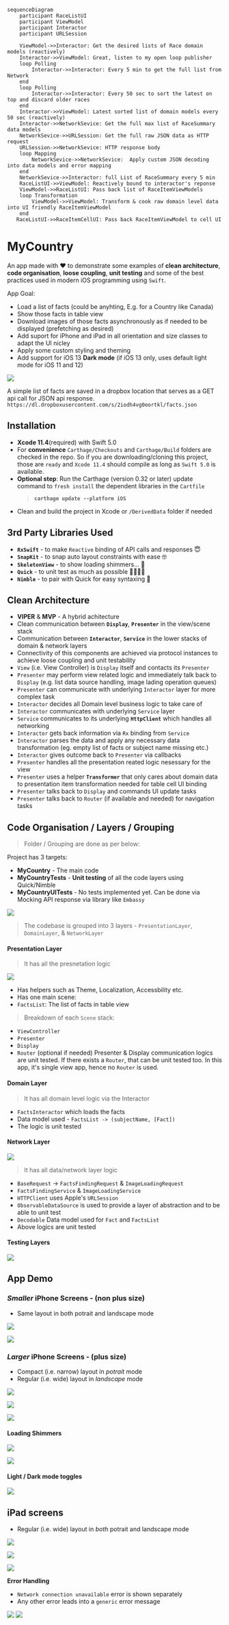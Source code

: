 ```mermaid
sequenceDiagram
    participant RaceListUI
    participant ViewModel
    participant Interactor
    participant URLSession
    
    ViewModel->>Interactor: Get the desired lists of Race domain models (reactively)
    Interactor->>ViewModel: Great, listen to my open loop publisher
    loop Polling
        Interactor->>Interactor: Every 5 min to get the full list from Network
    end
    loop Polling
        Interactor->>Interactor: Every 50 sec to sort the latest on top and discard older races
    end
    Interactor->>ViewModel: Latest sorted list of domain models every 50 sec (reactively)
    Interactor->>NetworkSevice: Get the full max list of RaceSummary data models
    NetworkSevice->>URLSession: Get the full raw JSON data as HTTP request
    URLSession->>NetworkSevice: HTTP response body
    loop Mapping
        NetworkSevice->>NetworkSevice:  Apply custom JSON decoding into data models and error mapping
    end
    NetworkSevice->>Interactor: full List of RaceSummary every 5 min
    RaceListUI->>ViewModel: Reactively bound to interactor's reponse
    ViewModel->>RaceListUI: Pass back list of RaceItemViewModels
    loop Transformation
        ViewModel->>ViewModel: Transform & cook raw domain level data into UI friendly RaceItemViewModel
    end
   RaceListUI->>RaceItemCellUI: Pass back RaceItemViewModel to cell UI
```



# MyCountry
An app made with ❤️ to demonstrate some examples of **clean architecture**, **code organisation**, **loose coupling**, **unit testing** and some of the best practices used in modern iOS programming using `Swift`.

App Goal:
- Load a list of facts (could be anyhting, E.g. for a Country like Canada)
- Show those facts in table view
- Download images of those facts asynchronously as if needed to be displayed (prefetching as desired)
- Add suport for iPhone and iPad in all orientation and size classes to adapt the UI nicley
- Apply some custom styling and theming
- Add support for iOS 13 **Dark mode** (if iOS 13 only, uses default light mode for iOS 11 and 12)

![](/Screenshots/ipad-potrait-mode.gif "")


A simple list of facts are saved in a dropbox location that serves as a GET api call for JSON api response. 
`https://dl.dropboxusercontent.com/s/2iodh4vg0eortkl/facts.json`


## Installation

- **Xcode 11.4**(required) with Swift 5.0
- For **convenience**  `Carthage/Checkouts` and `Carthage/Build` folders are checked in the repo. So if you are downloading/cloning this project, those are `ready` and `Xcode 11.4` should compile as long as `Swift 5.0` is available.
 - **Optional step**: Run the Carthage (version 0.32 or later) update command to `fresh install` the dependent libraries in the `Cartfile`
    > **`carthage update --platform iOS`** 
- Clean and build the project in Xcode or `/DerivedData` folder if needed

## 3rd Party Libraries Used
 - **`RxSwift`** - to make `Reactive` binding of API calls and responses 😇
 - **`SnapKit`** - to snap auto layout constraints with ease 🤓 
 - **`SkeletonView`** - to show loading shimmers... 🙈 
 - **`Quick`** - to unit test as much as possible 👨🏽‍🔬🧪
 - **`Nimble`** - to pair with Quick for easy syntaxing 👬

## Clean Architecture
 - **VIPER** & **MVP** - A hybrid achitecture
 - Clean communication between **`Display`**, **`Presenter`** in the view/scene stack
 - Communication between  **`Interactor`**, **`Service`** in the lower stacks of domain & network layers
 - Connectivity of this components are achieved via protocol instances to achieve loose coupling and unit testability
 - `View` (i.e. View Controller) is `Display` itself and contacts its `Presenter`
 - `Presenter` may perform view related logic and immediately talk back to `Display` (e.g. list data source handling, image lading operation queues)
 - `Presenter` can communicate with underlying `Interactor` layer for more complex task
 - `Interactor` decides all Domain level business logic to take care of
 - `Interactor` communicates with underlying `Service` layer
 - `Service` communicates to its underlying **`HttpClient`** which handles all networking
 - `Interactor` gets back information via `Rx` binding from `Service`
 - `Interactor` parses the data and apply any necessary data transformation (eg. empty list of facts or subject name missing etc.)
 - `Interactor` gives outcome back to `Presenter` via callbacks
 - `Presenter` handles all the presentation reated logic nesessary for the view
 - `Presenter` uses a helper  **`Transformer`** that only cares about domain data to presentation item transformation needed for table cell UI binding
 - `Presenter` talks back to `Display` and commands UI update tasks
 - `Presenter` talks back to `Router` (if available and needed) for navigation tasks
 
 ## Code Organisation / Layers / Grouping
 
 > Folder / Grouping are done as per below:
 
 Project has 3 targets:
  - **MyCountry** - The main code
  - **MyCountryTests** - **Unit testing** of all the code layers using Quick/Nimble
  - **MyCountryUITests** - No tests implemented yet. Can be done via Mocking API response via library like `Embassy`
  
 ![](/Screenshots/project-layers.png "")
 
 > The codebase is grouped into 3 layers - `PresentationLayer`, `DomainLayer`, & `NetworkLayer`
 
 
 #### Presentation Layer
 
  > It has all the presnetation logic
  
 ![](/Screenshots/presentation-layer.png "")
 
 - Has helpers such as Theme, Localization, Accessbility etc.
 - Has one main scene:
 - `FactsList`: The list of facts in table view
 
 > Breakdown of each `Scene` stack:
  - `ViewController`
  - `Presenter`
  - `Display`
  - `Router` (optional if needed)
  Presenter & Display communication logics are unit tested.
  If there exists a `Router`, that can be unit tested too.  In this app, it's single view app, hence no `Router` is used.
  
 #### Domain Layer
 
  > It has all domain level logic via the Interactor
  
 - `FactsInteractor` which loads the facts
 - Data model used - `FactsList -> (subjectName, [Fact])`
 - The logic is unit tested
 
  #### Network Layer
  
 ![](/Screenshots/network-layer.png "")
 
  > It has all data/network layer logic

 - `BaseRequest` ->  `FactsFindingRequest` & `ImageLoadingRequest`
 -  `FactsFindingService` & `ImageLoadingService`
 - `HTTPClient` uses Apple's `URLSession`
 - `ObservableDataSource` is used to provide a layer of abstraction and to be able to unit test
 -  `Decodable` Data model used for `Fact` and `FactsList`
 - Above logics are unit tested
 
 #### Testing Layers
 ![](/Screenshots/test-layers.png "")
 

## App Demo

### *Smaller* iPhone Screens - (non plus size)
- Same layout in both potrait and landscape mode

![](/Screenshots/iphone-8-potrait-mode.png "")

![](/Screenshots/iphone-8-landscape.png "")


### *Larger* iPhone Screens - (plus size)
- Compact (i.e. narrow) layout in *potrait* mode
- Regular (i.e. wide) layout in *landscape* mode

![](/Screenshots/iphone-8plus-potrait.png "")

![](/Screenshots/iphone-8plus-landscape.png "")

![](/Screenshots/larger-iphone-landscape-orientation-update.gif "")



#### **Loading Shimmers**

![](/Screenshots/iphone-loading-shimmer.gif "")

![](/Screenshots/iphone-loading-shimmer-landscape.gif "")



#### **Light / Dark mode toggles**

![](/Screenshots/light-dark-mode-toggles.gif "")


## **iPad screens**
- Regular (i.e. wide) layout in *both* potrait and landscape mode

![](/Screenshots/larger-ipad-landscape.png "")
  
![](/Screenshots/ipad-potrait-mode.gif "")
  
![](/Screenshots/ipad-orientation-update.gif "")


**Error Handling**
- `Network connection unavailable` error is shown separately
- Any other error leads into a `generic` error message

![](/Screenshots/network-error.png "")
![](/Screenshots/generic-error.png "")
 
 



